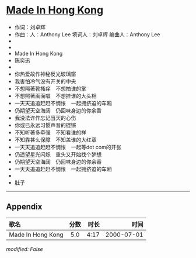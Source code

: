 # [Made In Hong Kong](https://music.163.com/song?id=67557)

* 作词：刘卓辉
* 作曲：人：Anthony Lee 填词人：刘卓辉 编曲人：Anthony Lee
*
*
* Made In Hong Kong
* 陈奕迅
* 
* 你热爱故作神秘反光玻璃窗
* 我害怕冷气没有开关的中央
* 不想隔著靴搔痒　不想拍谁的掌
* 不想照著画面唱　不想挂谁的大头相
* 一天天追追赶赶不惆怅　一起拥挤迫的车厢
* 仍期望天空海阔　仍回味身边的你余香
* 我没法诈作忘记当天的心伤
* 你或已永远习惯声音的铿锵
* 不知听著多牵强　不知看谁的样
* 不知靠甚么保障　不知盖谁的大红章
* 一天天追追赶赶不惆怅　一起等dot com的开张
* 仍遥望星光闪烁　重头又开始找个梦想
* 仍期望天空海阔　仍回味身边的你余香
* 一天天追追赶赶不惆怅　一起拥挤迫的车厢
* 
* 肚子


---

## Appendix

|歌名|分数|时长|时间|
|:---|:---:|---:|---:|
|Made In Hong Kong|5.0|4:17|2000-07-01

*modified: False*